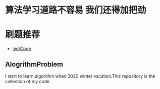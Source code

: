 算法学习道路不容易
我们还得加把劲
============
# 刷题推荐
- [leetCode](https://leetcode-cn.com)

## AlogrithmProblem
I start to learn algorithm when 2020 winter vacation.This repository is the collection of my code.
